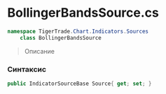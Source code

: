 
# BollingerBandsSource.cs
```csharp
namespace TigerTrade.Chart.Indicators.Sources  
    class BollingerBandsSource
```

> Описание

### Синтаксис
```csharp
public IndicatorSourceBase Source{ get; set; }
```
